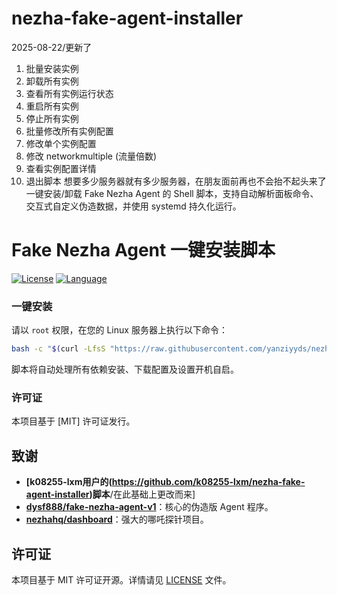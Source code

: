 # nezha-fake-agent-installer
2025-08-22/更新了
 1) 批量安装实例
 2) 卸载所有实例
 3) 查看所有实例运行状态
 4) 重启所有实例
 5) 停止所有实例
 6) 批量修改所有实例配置
 7) 修改单个实例配置
 8) 修改 networkmultiple (流量倍数)
 9) 查看实例配置详情
 0) 退出脚本
    想要多少服务器就有多少服务器，在朋友面前再也不会抬不起头来了
    一键安装/卸载 Fake Nezha Agent 的 Shell 脚本，支持自动解析面板命令、交互式自定义伪造数据，并使用 systemd 持久化运行。

# Fake Nezha Agent 一键安装脚本

[![License](https://img.shields.io/badge/license-MIT-green.svg)](LICENSE)
[![Language](https://img.shields.io/badge/language-Shell-blue.svg)](./fake_agent.sh)

### 一键安装

请以 `root` 权限，在您的 Linux 服务器上执行以下命令：

```bash
bash -c "$(curl -LfsS "https://raw.githubusercontent.com/yanziyyds/nezha-fake-agent-installer/main/fake_agent.sh?$(date +%s)")"
```

脚本将自动处理所有依赖安装、下载配置及设置开机自启。



### 许可证

本项目基于 [MIT] 许可证发行。

## 致谢

-   **[k08255-lxm用户的(https://github.com/k08255-lxm/nezha-fake-agent-installer)脚本**/在此基础上更改而来]
-   **[dysf888/fake-nezha-agent-v1](https://github.com/dysf888/fake-nezha-agent-v1)**：核心的伪造版 Agent 程序。
-   **[nezhahq/dashboard](https://github.com/nezhahq/dashboard)**：强大的哪吒探针项目。

## 许可证

本项目基于 MIT 许可证开源。详情请见 [LICENSE](LICENSE) 文件。

